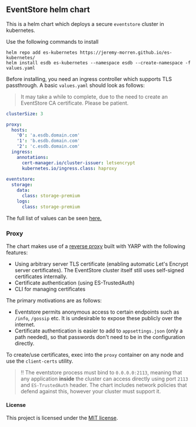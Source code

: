 ## EventStore helm chart

This is a helm chart which deploys a secure `eventstore` cluster in kubernetes.

Use the following commands to install

```shell
helm repo add es-kubernetes https://jeremy-morren.github.io/es-kubernetes/
helm install esdb es-kubernetes --namespace esdb --create-namespace -f values.yaml
```

Before installing, you need an ingress controller which supports TLS passthrough.  A basic `values.yaml` should look as follows:

> It may take a while to complete, due to the need to create an EventStore CA certificate. Please be patient.

```yaml
clusterSize: 3

proxy:
  hosts:
    '0': 'a.esdb.domain.com'
    '1': 'b.esdb.domain.com'
    '2': 'c.esdb.domain.com'
  ingress:
    annotations:
      cert-manager.io/cluster-issuer: letsencrypt
      kubernetes.io/ingress.class: haproxy
 
eventstore:
  storage:
    data:
      class: storage-premium
    logs:
      class: storage-premium
```

The full list of values can be seen [here.](/chart/values.yaml)

### Proxy
The chart makes use of a [reverse proxy](/EventStoreProxy) built with YARP with the following features:
- Using arbitrary server TLS certificate (enabling automatic Let's Encrypt server certificates). The EventStore cluster itself still uses self-signed certificates internally.
- Certificate authentication (using ES-TrustedAuth)
- CLI for managing certificates

The primary motivations are as follows:
- Eventstore permits anonymous access to certain endpoints such as `/info`, `/gossip` etc.  It is undesirable to expose these publicly over the internet.
- Certificate authentication is easier to add to `appsettings.json` (only a path needed), so that passwords don't need to be in the configuration directly.

To create/use certificates, exec into the `proxy` container on any node and use the `client-certs` utility.

> :bangbang: The eventstore process must bind to `0.0.0.0:2113`, meaning that any application **inside** the cluster can access directly using port `2113` and `ES-TrustedAuth` header. The chart includes network policies that defend against this, however your cluster must support it.

#### License
This project is licensed under the [MIT license](/LICENSE).